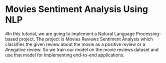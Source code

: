 # Movies Sentiment Analysis Using NLP
#In this tutorial, we are going to implement a Natural Language Processing-based project. The project is Movies Reviews Sentiment Analysis which classifies the given review about the movie as a positive review or a #negative review. So we train our model on the movie reviews dataset and use that model for implementing end-to-end applications.
